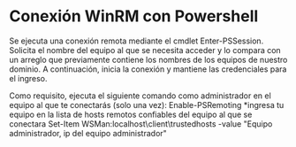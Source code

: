 # Conexión WinRM con Powershell
Se ejecuta una conexión remota mediante el cmdlet Enter-PSSession. Solicita el nombre del equipo al que se necesita acceder y lo compara con un arreglo que previamente contiene los nombres de los equipos de nuestro dominio. A continuación, inicia la conexión y mantiene las credenciales para el ingreso.

Como requisito, ejecuta el siguiente comando como administrador en el equipo al que te conectarás (solo una vez):
Enable-PSRemoting
*ingresa tu equipo en la lista de hosts remotos confiables del equipo al que se conectara 
Set-Item WSMan:localhost\client\trustedhosts -value "Equipo administrador, ip del equipo administrador"

